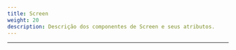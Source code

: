 ```yaml
---
title: Screen
weight: 20
description: Descrição dos componentes de Screen e seus atributos.
---
```


---